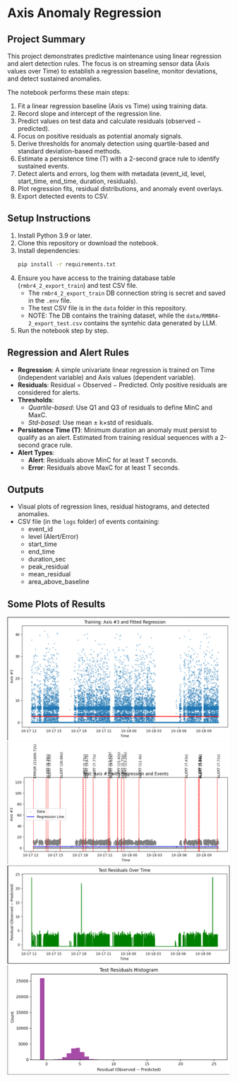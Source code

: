 # Axis Anomaly Regression

## Project Summary
This project demonstrates predictive maintenance using linear regression and alert detection rules. 
The focus is on streaming sensor data (Axis values over Time) to establish a regression baseline, 
monitor deviations, and detect sustained anomalies.

The notebook performs these main steps:
1. Fit a linear regression baseline (Axis vs Time) using training data.
2. Record slope and intercept of the regression line.
3. Predict values on test data and calculate residuals (observed − predicted).
4. Focus on positive residuals as potential anomaly signals.
5. Derive thresholds for anomaly detection using quartile-based and standard deviation-based methods.
6. Estimate a persistence time (T) with a 2-second grace rule to identify sustained events.
7. Detect alerts and errors, log them with metadata (event_id, level, start_time, end_time, duration, residuals).
8. Plot regression fits, residual distributions, and anomaly event overlays.
9. Export detected events to CSV.

## Setup Instructions
1. Install Python 3.9 or later.
2. Clone this repository or download the notebook.
3. Install dependencies:
   ```bash
   pip install -r requirements.txt
   ```
4. Ensure you have access to the training database table (`rmbr4_2_export_train`) and test CSV file.
    * The `rmbr4_2_export_train` DB connection string is secret and saved in the `.env` file. 
    * The test CSV file is in the `data` folder in this repository.
    * NOTE: The DB contains the training dataset, while the `data/RMBR4-2_export_test.csv` contains the syntehic data generated by LLM.
5. Run the notebook step by step.

## Regression and Alert Rules
- **Regression**: A simple univariate linear regression is trained on Time (independent variable) and Axis values (dependent variable).
- **Residuals**: Residual = Observed − Predicted. Only positive residuals are considered for alerts.
- **Thresholds**:
  - *Quartile-based*: Use Q1 and Q3 of residuals to define MinC and MaxC.
  - *Std-based*: Use mean ± k×std of residuals.
- **Persistence Time (T)**: Minimum duration an anomaly must persist to qualify as an alert. Estimated from training residual sequences with a 2-second grace rule.
- **Alert Types**:
  - **Alert**: Residuals above MinC for at least T seconds.
  - **Error**: Residuals above MaxC for at least T seconds.

## Outputs
- Visual plots of regression lines, residual histograms, and detected anomalies.
- CSV file (in the `logs` folder) of events containing:
  - event_id
  - level (Alert/Error)
  - start_time
  - end_time
  - duration_sec
  - peak_residual
  - mean_residual
  - area_above_baseline

## Some Plots of Results
![Sample plot 1](images/Image1.png)
![Sample plot 2](images/Image2.png)
![Sample plot 3](images/Image3.png)
![Sample plot 4](images/Image4.png)

